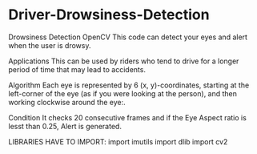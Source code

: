 # Driver-Drowsiness-Detection
Drowsiness Detection OpenCV
This code can detect your eyes and alert when the user is drowsy.

Applications
This can be used by riders who tend to drive for a longer period of time that may lead to accidents.

Algorithm
Each eye is represented by 6 (x, y)-coordinates, starting at the left-corner of the eye (as if you were looking at the person), and then working clockwise around the eye:.


Condition
It checks 20 consecutive frames and if the Eye Aspect ratio is lesst than 0.25, Alert is generated.

LIBRARIES HAVE TO IMPORT:
import imutils
import dlib
import cv2

